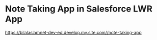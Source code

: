 # Note Taking App in Salesforce LWR App

https://bilalaslamnet-dev-ed.develop.my.site.com//note-taking-app

